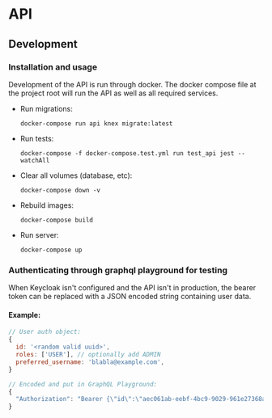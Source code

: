 # API

## Development

### Installation and usage

Development of the API is run through docker. The docker compose file at the project root will run the API as well as all required services.

- Run migrations:

  `docker-compose run api knex migrate:latest`

- Run tests:

  `docker-compose -f docker-compose.test.yml run test_api jest --watchAll`

- Clear all volumes (database, etc):

  `docker-compose down -v`

- Rebuild images:

  `docker-compose build`

- Run server:

  `docker-compose up`

### Authenticating through graphql playground for testing

When Keycloak isn't configured and the API isn't in production, the bearer token can be replaced with a JSON encoded string containing user data.

#### Example:

```js
// User auth object:
{
  id: '<random valid uuid>',
  roles: ['USER'], // optionally add ADMIN
  preferred_username: 'blabla@example.com',
}

// Encoded and put in GraphQL Playground:
{
  "Authorization": "Bearer {\"id\":\"aec061ab-eebf-4bc9-9029-961e27368a1c\",\"roles\":[\"USER\"],\"preferred_username\":\"coolguy@gmail.com\"}"
}
```
